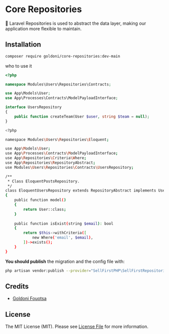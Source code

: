 # Core Repositories

🍅 Laravel Repositories is used to abstract the data layer, making our application more flexible to maintain.



## Installation

```bash
composer require goldoni/core-repositories:dev-main
```

who to use it
```php
<?php

namespace Modules\Users\Repositories\Contracts;

use App\Models\User;
use App\Processes\Contracts\ModelPayloadInterface;

interface UsersRepository
{
    public function createTeam(User $user, string $team = null);
}
```

```bash
<?php

namespace Modules\Users\Repositories\Eloquent;

use App\Models\User;
use App\Processes\Contracts\ModelPayloadInterface;
use App\Repositories\Criteria\Where;
use App\Repositories\RepositoryAbstract;
use Modules\Users\Repositories\Contracts\UsersRepository;

/**
 * Class EloquentPostsRepository.
 */
class EloquentUsersRepository extends RepositoryAbstract implements UsersRepository
{
    public function model()
    {
        return User::class;
    }
    
    public function isExist(string $email): bool
    {
        return $this->withCriteria([
            new Where('email', $email),
        ])->exists();
    }
}
```


**You should publish** the migration and the config file with:

```bash
php artisan vendor:publish --provider="SellFirstPHP\SellFirstRepositories\SellFirstRepositoriesServiceProvider"
```

## Credits

- [Goldoni Fouotsa](https://github.com/fgoldoni)

## License

The MIT License (MIT). Please see [License File](LICENSE.md) for more information.

